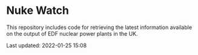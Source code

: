 # Nuke Watch

This repository includes code for retrieving the latest information available on the output of EDF nuclear power plants in the UK.

Last updated: 2022-01-25 15:08